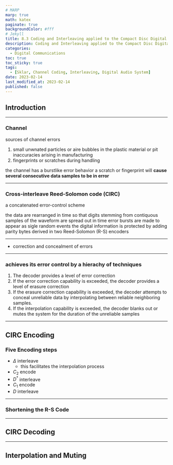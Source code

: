 ```yaml
---
# MARP
marp: true
math: katex
paginate: true
backgroundColor: #fff
# Jekyll
title: 8.3 Coding and Interleaving applied to the Compact Disc Digital Audio System
description: Coding and Interleaving applied to the Compact Disc Digital Audio System
categories:
  - Digital Communications
toc: true
toc_sticky: true
tags:
  - [Sklar, Channel Coding, Interleaving, Digital Audio System]
date: 2023-02-14
last_modified_at: 2023-02-14
published: false
---
```


## Introduction

---
<!-- footer: introduction -->

### Channel

sources of channel errors

1. small unwnated particles or aire bubbles in the plastic material or pit inaccuracies arising in manufacturing
2. fingerprints or scratches during handling

the channel has a burstlike error behavior
a scratch or fingerprint will **cause several consecutive data samples to be in error**

---

### Cross-interleave Reed-Solomon code (CIRC)

a concatenated error-control scheme

the data are rearranged in time so that digits stemming from contiquous samples of the waveform are spread out in time
error bursts are made to appear as sigle random events
the digital information is protected by adding parity bytes derived in two Reed-Solomon (R-S) encoders

---

- correction and concealment of errors

---

### achieves its error control by a hierachy of techniques

1. The decoder provides a level of error correction
2. If the error correction capability is exceeded, the decoder provides a level of erasure correction
3. If the erasure correction capability is exceeded, the decoder attempts to conceal unreliable data by interpolating between reliable neighboring samples.
4. If the interpolation capability is exceeded, the decoder blanks out or mutes the system for the duration of the unreliable samples

---

## CIRC Encoding

### Five Encoding steps

- $\Delta$ interleave
  - this facilitates the interpolation process
- $C_2$ encode
- $D^*$ interleave
- $C_1$ encode
- $D$ interleave

---

### Shortening the R-S Code

---

## CIRC Decoding

---

## Interpolation and Muting

